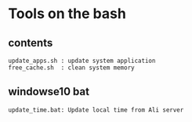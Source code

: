 # Tools on the bash

## contents

    update_apps.sh : update system application
    free_cache.sh  : clean system memory

## windowse10 bat

    update_time.bat: Update local time from Ali server